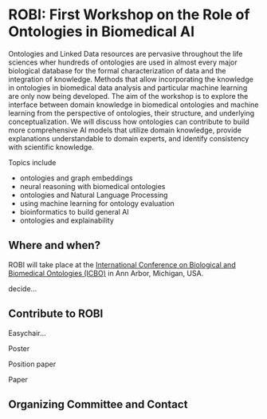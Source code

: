 # ROBI: First Workshop on the Role of Ontologies in Biomedical AI

Ontologies and Linked Data resources are pervasive throughout the life sciences wher hundreds of ontologies are used in almost every major biological database for the formal characterization of data and the integration of knowledge. Methods that allow incorporating the knowledge in ontologies in biomedical data analysis and particular machine learning are only now being developed. The aim of the workshop is to explore the interface between domain knowledge in biomedical ontologies and machine learning from the perspective of ontologies, their structure, and underlying conceptualization. We will discuss how ontologies can contribute to build more comprehensive AI models that utilize domain knowledge, provide explanations understandable to domain experts, and identify consistency with scientific knowledge.

Topics include
* ontologies and graph embeddings
* neural reasoning with biomedical ontologies
* ontologies and Natural Language Processing
* using machine learning for ontology evaluation
* bioinformatics to build general AI
* ontologies and explainability

## Where and when?
ROBI will take place at the [International Conference on Biological and Biomedical Ontologies (ICBO)](https://icbo-conference.github.io/icbo2022/call-for-submissions/) in Ann Arbor, Michigan, USA.

decide...

## Contribute to ROBI

Easychair...

Poster

Position paper

Paper

## Organizing Committee and Contact
